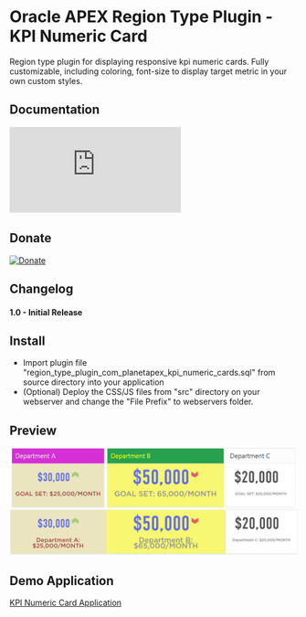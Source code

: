 
# Oracle APEX Region Type Plugin - KPI Numeric Card

Region type plugin for displaying responsive kpi numeric cards. Fully customizable, including coloring, font-size to display target metric in your own custom styles.



## Documentation

![KPI Numeric Card Documentation](http://apexfusion.blogspot.com/2017/07/oracle-apex-plugin-kpi-numeric-cards.html "KPI Numeric Card Documentation")


## Donate

[![Donate](https://img.shields.io/badge/Donate-PayPal-green.svg)](https://www.paypal.me/MYasirAliShah/4)

## Changelog

#### 1.0 - Initial Release


## Install
- Import plugin file "region_type_plugin_com_planetapex_kpi_numeric_cards.sql" from source directory into your application
- (Optional) Deploy the CSS/JS files from "src" directory on your webserver and change the "File Prefix" to webservers folder.

## Preview
![Oracle Apex Plugin KPI Numeric Card](assets/kpiNumericCard.png "KPI Numeric Card")

## Demo Application
[KPI Numeric Card Application](https://apex.oracle.com/pls/apex/f?p=83009:50 "KPI Numeric Card Homepage")
